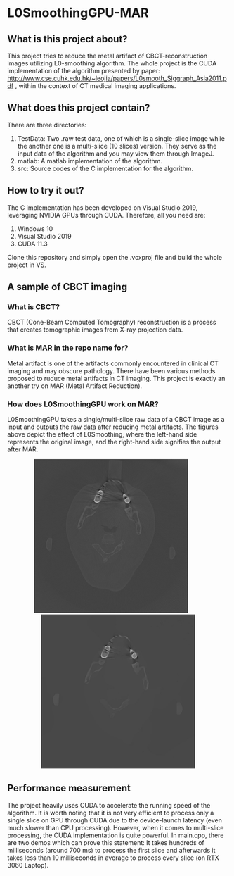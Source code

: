 # L0SmoothingGPU-MAR
## What is this project about?
This project tries to reduce the metal artifact of CBCT-reconstruction images utilizing L0-smoothing algorithm. The whole project is the CUDA implementation of the algorithm presented by paper: http://www.cse.cuhk.edu.hk/~leojia/papers/L0smooth_Siggraph_Asia2011.pdf , within the context of CT medical imaging applications.

## What does this project contain?
There are three directories:
1. TestData: Two .raw test data, one of which is a single-slice image while the another one is a multi-slice (10 slices) version. They serve as the input data of the algorithm and you may view them through ImageJ.
2. matlab: A matlab implementation of the algorithm.
3. src: Source codes of the C implementation for the algorithm.

## How to try it out?
The C implementation has been developed on Visual Studio 2019, leveraging NVIDIA GPUs through CUDA. Therefore, all you need are:
1. Windows 10
2. Visual Studio 2019
3. CUDA 11.3

Clone this repository and simply open the .vcxproj file and build the whole project in VS.

## A sample of CBCT imaging
### What is CBCT?
CBCT (Cone-Beam Computed Tomography) reconstruction is a process that creates tomographic images from X-ray projection data. 
### What is MAR in the repo name for?
Metal artifact is one of the artifacts commonly encountered in clinical CT imaging and may obscure pathology. There have been various methods proposed to ruduce metal artifacts in CT imaging. This project is exactly an another try on MAR (Metal Artifact Reduction). 
### How does L0SmoothingGPU work on MAR?
L0SmoothingGPU takes a single/multi-slice raw data of a CBCT image as a input and outputs the raw data after reducing metal artifacts. The figures above depict the effect of L0Smoothing, where the left-hand side represents the original image, and the right-hand side signifies the output after MAR.

<p align="center">
  <img src='TestData/test_recon_768_768.jpg' width='350'>    
  &nbsp; &nbsp; &nbsp; &nbsp;
  <img src='TestData/output_test_recon_768_768.jpg' width='350'>  
</p>

## Performance measurement
The project heavily uses CUDA to accelerate the running speed of the algorithm. It is worth noting that it is not very efficient to process only a single slice on GPU through CUDA due to the device-launch latency (even much slower than CPU processing). However, when it comes to multi-slice processing, the CUDA implementation is quite powerful. In main.cpp, there are two demos which can prove this statement: It takes hundreds of milliseconds (around 700 ms) to process the first slice and afterwards it takes less than 10 milliseconds in average to process every slice (on RTX 3060 Laptop).  
